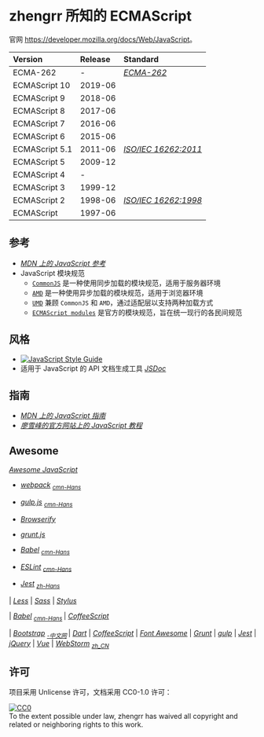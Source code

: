 # zhengrr 所知的 ECMAScript

官网 <https://developer.mozilla.org/docs/Web/JavaScript>。

| Version        | Release | Standard |
|:-------------- |:------- |:-------- |
| ECMA-262       | -       | [*ECMA-262*](http://ecma-international.org/publications/standards/Ecma-262.htm)
| ECMAScript 10  | 2019-06 |
| ECMAScript 9   | 2018-06 |
| ECMAScript 8   | 2017-06 |
| ECMAScript 7   | 2016-06 |
| ECMAScript 6   | 2015-06 |
| ECMAScript 5.1 | 2011-06 | [*ISO/IEC 16262:2011*](https://iso.org/standard/55755.html)
| ECMAScript 5   | 2009-12 |
| ECMAScript 4   | -       |
| ECMAScript 3   | 1999-12 |
| ECMAScript 2   | 1998-06 | [*ISO/IEC 16262:1998*](https://iso.org/standard/29696.html)
| ECMAScript     | 1997-06 |

## 参考

*   [*MDN 上的 JavaScript 参考*](https://developer.mozilla.org/docs/Web/JavaScript/Reference)
*   JavaScript 模块规范
    *   [`CommonJS`](http://www.commonjs.org/) 是一种使用同步加载的模块规范，适用于服务器环境
    *   [`AMD`](https://github.com/amdjs/amdjs-api) 是一种使用异步加载的模块规范，适用于浏览器环境
    *   [`UMD`](https://github.com/umdjs/umd) 兼顾 `CommonJS` 和 `AMD`，通过适配层以支持两种加载方式
    *   [`ECMAScript modules`](https://developer.mozilla.org/docs/Web/JavaScript/Guide/Modules) 是官方的模块规范，旨在统一现行的各民间规范

## 风格

*   [![JavaScript Style Guide](https://cdn.rawgit.com/standard/standard/master/badge.svg)](https://github.com/standard/standard)
*   适用于 JavaScript 的 API 文档生成工具 [*JSDoc*](http://jsdoc.app/)

## 指南

*   [*MDN 上的 JavaScript 指南*](https://developer.mozilla.org/docs/Web/JavaScript/Guide)
*   [*廖雪峰的官方网站上的 JavaScript 教程*](https://liaoxuefeng.com/wiki/1022910821149312)

## Awesome

[*Awesome JavaScript*](https://github.com/sorrycc/awesome-javascript)

*   [*webpack*](https://webpack.js.org/) <sub>
        [*cmn-Hans*](https://webpackjs.com/) </sub>
*   [*gulp.js*](https://gulpjs.com/) <sub>
        [*cmn-Hans*](https://gulpjs.com.cn/) </sub>
*   [*Browserify*](http://browserify.org/)
*   [*grunt.js*](https://gruntjs.com/)

*   [*Babel*](https://babeljs.io/) <sub>
        [*cmn-Hans*](https://babeljs.cn/) </sub>
*   [*ESLint*](https://eslint.org/) <sub>
        [*cmn-Hans*](https://eslint.bootcss.com/) </sub>
*   [*Jest*](https://jestjs.io/) <sub>
        [*zh-Hans*](https://jestjs.io/zh-Hans/)

| [*Less*](http://lesscss.org/)
| [*Sass*](https://sass-lang.com/)
| [*Stylus*](http://stylus-lang.com/)

| [*Babel*](https://babeljs.io/) <sub>
      [*cmn-Hans*](https://babeljs.cn/) </sub>
| [*CoffeeScript*](https://coffeescript.org/)

| [*Bootstrap*](https://getbootstrap.com/) <sub>
      [*-中文网*](http://www.bootcss.com/) </sub>
| [*Dart*](https://dartlang.org/)
| [*CoffeeScript*](https://coffeescript.org/)
| [*Font Awesome*](https://fontawesome.com/)
| [*Grunt*](https://gruntjs.com/)
| [*gulp*](https://gulpjs.com/)
| [*Jest*](https://jestjs.io/)
| [*jQuery*](https://jquery.com/)
| [*Vue*](https://vuejs.org/)
| [*WebStorm*](https://jetbrains.com/webstorm/) <sub>
      [*zh_CN*](https://github.com/pingfangx/jetbrains-in-chinese/tree/master/WebStorm) </sub>

## 许可

项目采用 Unlicense 许可，文档采用 CC0-1.0 许可：

<p xmlns:dct="https://purl.org/dc/terms/">
  <a rel="license"
     href="https://creativecommons.org/publicdomain/zero/1.0/">
    <img src="https://licensebuttons.net/p/zero/1.0/88x31.png" style="border-style: none;" alt="CC0" />
  </a>
  <br />
  To the extent possible under law,
  <span resource="[_:publisher]" rel="dct:publisher">
    <span property="dct:title">zhengrr</span></span>
  has waived all copyright and related or neighboring rights to this work.
</p>
